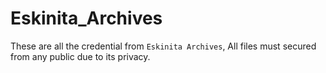 # Eskinita_Archives

These are all the credential from `Eskinita Archives`, All files must secured from any public due to its privacy.
